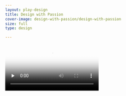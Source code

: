```yaml
---
layout: play-design
title: Design with Passion
cover-image: design-with-passion/design-with-passion
size: full
type: design

---
```


<video controls controlsList="nodownload" preload="none" poster="/img/play/design-with-passion/design-with-passion.jpg">
  <source src="/video/play/design-with-passion/design-with-passion-720-web.mp4" type="video/mp4">
Your browser does not support the video tag.
</video>
